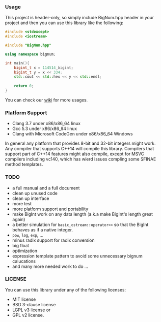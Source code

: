 ### Usage

This project is header-only, so simply include BigNum.hpp header in your project and then you can use this library like the following:

```cpp
#include <stdexcept>
#include <iostream>

#include "BigNum.hpp"

using namespace bignum;

int main(){
	bigint_t x = 114514_bigint;
	bigint_t y = x << 334;
	std::cout << std::hex << y << std::endl;
	
	return 0;
}
```

You can check our [wiki](https://github.com/gnaggnoyil/bignumplusplus/wiki) for more usages.

### Platform Support

* Clang 3.7 under x86/x86_64 linux
* Gcc 5.3 under x86/x86_64 linux
* Clang with Microsoft CodeGen under x86/x86_64 Windows

In general any platform that provides 8-bit and 32-bit integers might work. Any compiler that supports C++14 will compile this library. Compilers that support part of C++14 features might also compile, except for MSVC compilers including vc140, which has wierd issues compling some SFINAE method templates.

### TODO

* a full manual and a full document
* clean up unused code
* clean up interface
* more test
* more platform support and portability
* make BigInt work on any data length (a.k.a make BigInt's length great again)
* a better simulation for ```basic_ostream::operator>>``` so that the BigInt behaves as if a native integer.
* ```pow```, ```log```, ```exp```, ...
* minus radix support for radix conversion
* big float
* optimization
* expression template pattern to avoid some unnecessary bignum calucations
* and many more needed work to do ...

### LICENSE

You can use this library under any of the following licenses:

* MIT license
* BSD 3-clause license
* LGPL v3 license or
* GPL v2 license.